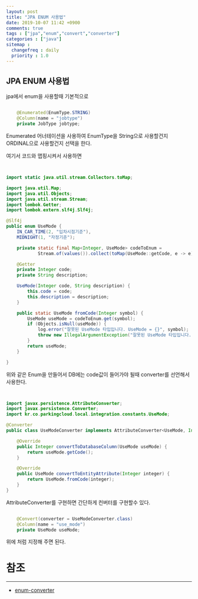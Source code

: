 ```yaml
---
layout: post
title: "JPA ENUM 사용법"
date: 2019-10-07 11:42 +0900
comments: true
tags : ["jpa","enum","convert","converter"]
categories : ["java"]
sitemap :
  changefreq : daily
  priority : 1.0
---
```

 
## JPA ENUM 사용법

jpa에서 enum을 사용할때 기본적으로 

```java

	@Enumerated(EnumType.STRING)
	@Column(name = "jobtype")
	private JobType jobtype;

```
Enumerated 어너테이션을 사용하여 EnumType을 String으로 사용할건지 ORDINAL으로 사용할건지 선택을 한다.

여기서 코드와 맵핑시켜서 사용하면 

```java


import static java.util.stream.Collectors.toMap;

import java.util.Map;
import java.util.Objects;
import java.util.stream.Stream;
import lombok.Getter;
import lombok.extern.slf4j.Slf4j;

@Slf4j
public enum UseMode {
	IN_CAR_TIME(2, "입차시점기준"),
	MIDNIGHT(1, "자정기준");

	private static final Map<Integer, UseMode> codeToEnum =
			Stream.of(values()).collect(toMap(UseMode::getCode, e -> e));

	@Getter
	private Integer code;
	private String description;

	UseMode(Integer code, String description) {
		this.code = code;
		this.description = description;
	}

	public static UseMode fromCode(Integer symbol) {
		UseMode useMode = codeToEnum.get(symbol);
		if (Objects.isNull(useMode)) {
			log.error("잘못된 UseMode 타입입니다. UseMode = {}", symbol);
			throw new IllegalArgumentException("잘못된 UseMode 타입입니다.");
		}
		return useMode;
	}

}


```

위와 같은 Enum을 만들어서 DB에는 code값이 들어가야 될때 converter를 선언해서 사용한다.


```java


import javax.persistence.AttributeConverter;
import javax.persistence.Converter;
import kr.co.parkingcloud.local.integration.constants.UseMode;

@Converter
public class UseModeConverter implements AttributeConverter<UseMode, Integer> {

	@Override
	public Integer convertToDatabaseColumn(UseMode useMode) {
		return useMode.getCode();
	}

	@Override
	public UseMode convertToEntityAttribute(Integer integer) {
		return UseMode.fromCode(integer);
	}
}


```

AttributeConverter를 구현하면 간단하게 컨버터를 구현할수 있다.


```java

	@Convert(converter = UseModeConverter.class)
	@Column(name = "use_mode")
	private UseMode useMode;

```

위에 처럼 지정해 주면 된다.


# 참조
----- 
* [enum-converter](http://woowabros.github.io/experience/2019/01/09/enum-converter.html)
